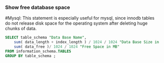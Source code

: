 ### Show free database space 

#Mysql:
This statement is especially useful for mysql, since innodb tables do not release disk space for the operating system after deleting huge chunks of data. 
```SQL
SELECT table_schema "Data Base Name",
    sum( data_length + index_length ) / 1024 / 1024 "Data Base Size in MB",
    sum( data_free )/ 1024 / 1024 "Free Space in MB"
FROM information_schema.TABLES
GROUP BY table_schema ; 
```
